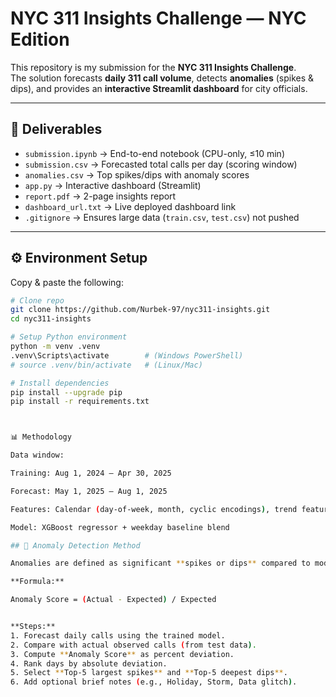 # NYC 311 Insights Challenge — NYC Edition

This repository is my submission for the **NYC 311 Insights Challenge**.  
The solution forecasts **daily 311 call volume**, detects **anomalies** (spikes & dips), and provides an **interactive Streamlit dashboard** for city officials.  

---

## 🚀 Deliverables

- `submission.ipynb` → End-to-end notebook (CPU-only, ≤10 min)  
- `submission.csv` → Forecasted total calls per day (scoring window)  
- `anomalies.csv` → Top spikes/dips with anomaly scores  
- `app.py` → Interactive dashboard (Streamlit)  
- `report.pdf` → 2-page insights report  
- `dashboard_url.txt` → Live deployed dashboard link  
- `.gitignore` → Ensures large data (`train.csv`, `test.csv`) not pushed  

---

## ⚙️ Environment Setup

Copy & paste the following:

```bash
# Clone repo
git clone https://github.com/Nurbek-97/nyc311-insights.git
cd nyc311-insights

# Setup Python environment
python -m venv .venv
.venv\Scripts\activate        # (Windows PowerShell)
# source .venv/bin/activate   # (Linux/Mac)

# Install dependencies
pip install --upgrade pip
pip install -r requirements.txt



📊 Methodology

Data window:

Training: Aug 1, 2024 – Apr 30, 2025

Forecast: May 1, 2025 – Aug 1, 2025

Features: Calendar (day-of-week, month, cyclic encodings), trend features

Model: XGBoost regressor + weekday baseline blend

## 🔎 Anomaly Detection Method

Anomalies are defined as significant **spikes or dips** compared to model expectations.

**Formula:**

Anomaly Score = (Actual - Expected) / Expected


**Steps:**
1. Forecast daily calls using the trained model.  
2. Compare with actual observed calls (from test data).  
3. Compute **Anomaly Score** as percent deviation.  
4. Rank days by absolute deviation.  
5. Select **Top-5 largest spikes** and **Top-5 deepest dips**.  
6. Add optional brief notes (e.g., Holiday, Storm, Data glitch).​


